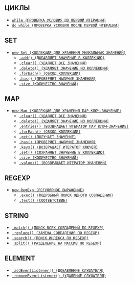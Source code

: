 <style>
  * {
    user-select: none;
  }
</style>

## ЦИКЛЫ

- [`while (ПРОВЕРКА УСЛОВИЯ ДО ПЕРВОЙ ИТЕРАЦИИ)`](./JS/ЦИКЛЫ/while.md)
- [`do while (ПРОВЕРКА УСЛОВИЯ ПОСЛЕ ПЕРВОЙ ИТЕРАЦИИ)`](<./JS/ЦИКЛЫ/do while.md>)

## SET

- [`new Set (КОЛЛЕКЦИЯ ДЛЯ ХРАНЕНИЯ УНИКАЛЬНЫХ ЗНАЧЕНИЙ)`](<./JS/SET/new Set.md>)
  - [`.add() (ДОБАВЛЯЕТ ЗНАЧЕНИЕ В КОЛЛЕКЦИЮ)`](./JS/SET/add.md)
  - [`.clear() (УДАЛЯЕТ ВСЕ ЗНАЧЕНИЯ)`](./JS/SET/clear.md)
  - [`.delete() (УДАЛЯЕТ ЗНАЧЕНИЕ ИЗ КОЛЛЕКЦИИ)`](./JS/SET/delete.md)
  - [`.forEach() (ОБХОД КОЛЛЕКЦИИ)`](./JS/SET/forEach.md)
  - [`.has() (ПРОВЕРЯЕТ НАЛИЧИЕ ЗНАЧЕНИЯ)`](./JS/SET/has.md)
  - [`.size (КОЛИЧЕСТВО ЗНАЧЕНИЙ)`](./JS/SET/size.md)

## MAP

- [`new Map (КОЛЛЕКЦИЯ ДЛЯ ХРАНЕНИЯ ПАР КЛЮЧ-ЗНАЧЕНИЕ)`](<./JS/MAP/new Map.md>)
  - [`.clear() (УДАЛЯЕТ ВСЕ ЗНАЧЕНИЯ)`](./JS/MAP/clear.md)
  - [`.delete() (УДАЛЯЕТ ЗНАЧЕНИЕ ИЗ КОЛЛЕКЦИИ)`](./JS/MAP/delete.md)
  - [`.entries() (ВОЗВРАЩАЕТ ИТЕРАТОР ПАР КЛЮЧ-ЗНАЧЕНИЕ)`](./JS/MAP/entries.md)
  - [`.forEach() (ОБХОД КОЛЛЕКЦИИ)`](./JS/MAP/forEach.md)
  - [`.get() (ПОЛУЧАЕТ ЗНАЧЕНИЕ)`](./JS/MAP/get.md)
  - [`.has() (ПРОВЕРЯЕТ НАЛИЧИЕ ЗНАЧЕНИЯ)`](./JS/MAP/has.md)
  - [`.keys() (ВОЗВРАЩАЕТ ИТЕРАТОР КЛЮЧЕЙ)`](./JS/MAP/keys.md)
  - [`.set() (СОХРАНЯЕТ ЗНАЧЕНИЕ В КОЛЛЕКЦИЮ)`](./JS/MAP/set.md)
  - [`.size (КОЛИЧЕСТВО ЗНАЧЕНИЙ)`](./JS/MAP/size.md)
  - [`.values() (ВОЗВРАЩАЕТ ИТЕРАТОР ЗНАЧЕНИЙ)`](./JS/MAP/values.md)

## REGEXP

- [`new RegExp (РЕГУЛЯРНОЕ ВЫРАЖЕНИЕ)`](<./JS/REGEXP/new RegExp.md>)
  - [`.exec() (ПОДРОБНЫЙ ПОИСК ОДНОГО СОВПАДЕНИЯ)`](./JS/REGEXP/exec.md)
  - [`.test() (СООТВЕТСТВИЕ)`](./JS/REGEXP/test.md)

## STRING

- [`.match() (ПОИСК ВСЕХ СОВПАДЕНИЙ ПО REGEXP)`](./JS/STRING/match.md)
- [`.replace() (ЗАМЕНА СОВПАДЕНИЯ ПО REGEXP)`](./JS/STRING/replace.md)
- [`.search() (ПОИСК ИНДЕКСА ПО REGEXP)`](./JS/STRING/search.md)
- [`.split() (РАЗДЕЛЕНИЕ НА МАССИВ ПО REGEXP)`](./JS/STRING/split.md)

## ELEMENT

- [`.addEventListener() (ДОБАВЛЕНИЕ СЛУШАТЕЛЯ)`](./JS/ELEMENT/addEventListener.md)
- [`.removeEventListener() (УДАЛЕНИЕ СЛУШАТЕЛЯ)`](./JS/ELEMENT/removeEventListener.md)
